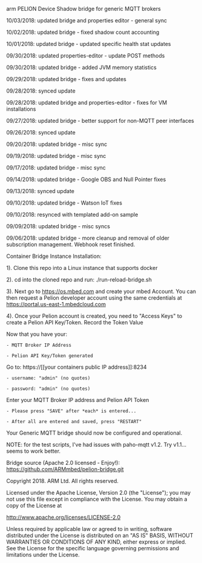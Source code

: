 arm PELION Device Shadow bridge for generic MQTT brokers              
  
10/03/2018: updated bridge and properties editor - general sync

10/02/2018: updated bridge - fixed shadow count accounting

10/01/2018: updated bridge - updated specific health stat updates

09/30/2018: updated properties-editor - update POST methods

09/30/2018: updated bridge - added JVM memory statistics

09/29/2018: updated bridge - fixes and updates 

09/28/2018: synced update

09/28/2018: updated bridge and properties-editor - fixes for VM installations 

09/27/2018: updated bridge - better support for non-MQTT peer interfaces

09/26/2018: synced update

09/20/2018: updated bridge - misc sync

09/19/2018: updated bridge - misc sync

09/17/2018: updated bridge - misc sync

09/14/2018: updated bridge - Google OBS and Null Pointer fixes

09/13/2018: synced update

09/10/2018: updated bridge - Watson IoT fixes

09/10/2018: resynced with templated add-on sample

09/09/2018: updated bridge - misc syncs 

09/06/2018: updated bridge - more cleanup and removal of older subscription management. Webhook reset finished. 

Container Bridge Instance Installation:

1). Clone this repo into a Linux instance that supports docker

2). cd into the cloned repo and run: ./run-reload-bridge.sh

3). Next go to https://os.mbed.com and create your mbed Account. You can then request a Pelion developer account using the same credentials at https://portal.us-east-1.mbedcloud.com

4). Once your Pelion account is created, you need to "Access Keys" to create a Pelion API Key/Token. Record the Token Value

Now that you have your:

    - MQTT Broker IP Address 

    - Pelion API Key/Token generated

Go to:  https://[[your containers public IP address]]:8234

    - username: "admin" (no quotes)

    - password: "admin" (no quotes)

Enter your MQTT Broker IP address and Pelion API Token

    - Please press "SAVE" after *each* is entered... 

    - After all are entered and saved, press "RESTART"

Your Generic MQTT bridge should now be configured and operational. 

NOTE: for the test scripts, I've had issues with paho-mqtt v1.2. Try v1.1... seems to work better.

Bridge source (Apache 2.0 licensed - Enjoy!): https://github.com/ARMmbed/pelion-bridge.git

Copyright 2018. ARM Ltd. All rights reserved.

Licensed under the Apache License, Version 2.0 (the "License");
you may not use this file except in compliance with the License.
You may obtain a copy of the License at

   http://www.apache.org/licenses/LICENSE-2.0

Unless required by applicable law or agreed to in writing, software
distributed under the License is distributed on an "AS IS" BASIS,
WITHOUT WARRANTIES OR CONDITIONS OF ANY KIND, either express or implied.
See the License for the specific language governing permissions and
limitations under the License. 
